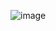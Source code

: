 ![image](https://github.com/DominikZurawski/20-basic-python-programms/assets/38438473/f912e035-cf3a-4489-877b-4828eec0f7f8)

